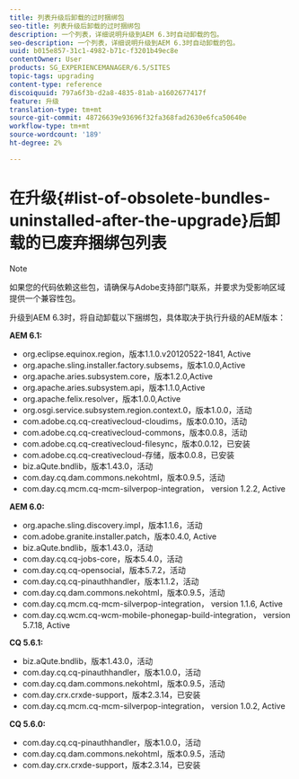 ```yaml
---
title: 列表升级后卸载的过时捆绑包
seo-title: 列表升级后卸载的过时捆绑包
description: 一个列表，详细说明升级到AEM 6.3时自动卸载的包。
seo-description: 一个列表，详细说明升级到AEM 6.3时自动卸载的包。
uuid: b015e857-31c1-4982-b71c-f3201b49ec8e
contentOwner: User
products: SG_EXPERIENCEMANAGER/6.5/SITES
topic-tags: upgrading
content-type: reference
discoiquuid: 797a6f3b-d2a8-4835-81ab-a1602677417f
feature: 升级
translation-type: tm+mt
source-git-commit: 48726639e93696f32fa368fad2630e6fca50640e
workflow-type: tm+mt
source-wordcount: '189'
ht-degree: 2%

---
```



# 在升级{#list-of-obsolete-bundles-uninstalled-after-the-upgrade}后卸载的已废弃捆绑包列表

>[!NOTE]
>
>如果您的代码依赖这些包，请确保与Adobe支持部门联系，并要求为受影响区域提供一个兼容性包。

升级到AEM 6.3时，将自动卸载以下捆绑包，具体取决于执行升级的AEM版本：

**AEM 6.1:**

* org.eclipse.equinox.region，版本1.1.0.v20120522-1841, Active
* org.apache.sling.installer.factory.subsems，版本1.0.0,Active
* org.apache.aries.subsystem.core，版本1.2.0,Active
* org.apache.aries.subsystem.api，版本1.1.0,Active
* org.apache.felix.resolver，版本1.0.0,Active
* org.osgi.service.subsystem.region.context.0，版本1.0.0，活动
* com.adobe.cq.cq-creativecloud-cloudims，版本0.0.10，活动
* com.adobe.cq.cq-creativecloud-commons，版本0.0.8，活动
* com.adobe.cq.cq-creativecloud-filesync，版本0.0.12，已安装
* com.adobe.cq.cq-creativecloud-存储，版本0.0.8，已安装
* biz.aQute.bndlib，版本1.43.0，活动
* com.day.cq.dam.commons.nekohtml，版本0.9.5，活动
* com.day.cq.mcm.cq-mcm-silverpop-integration， version 1.2.2, Active

**AEM 6.0:**

* org.apache.sling.discovery.impl，版本1.1.6，活动
* com.adobe.granite.installer.patch，版本0.4.0, Active
* biz.aQute.bndlib，版本1.43.0，活动
* com.day.cq.cq-jobs-core，版本5.4.0，活动
* com.day.cq.cq-opensocial，版本5.7.2，活动
* com.day.cq.cq-pinauthhandler，版本1.1.2，活动
* com.day.cq.dam.commons.nekohtml，版本0.9.5，活动
* com.day.cq.mcm.cq-mcm-silverpop-integration， version 1.1.6, Active
* com.day.cq.wcm.cq-wcm-mobile-phonegap-build-integration， version 5.7.18, Active

**CQ 5.6.1:**

* biz.aQute.bndlib，版本1.43.0，活动
* com.day.cq.cq-pinauthhandler，版本1.0.0，活动
* com.day.cq.dam.commons.nekohtml，版本0.9.5，活动
* com.day.crx.crxde-support，版本2.3.14，已安装
* com.day.cq.mcm.cq-mcm-silverpop-integration， version 1.0.2, Active

**CQ 5.6.0:**

* com.day.cq.cq-pinauthhandler，版本1.0.0，活动
* com.day.cq.dam.commons.nekohtml，版本0.9.5，活动
* com.day.crx.crxde-support，版本2.3.14，已安装

